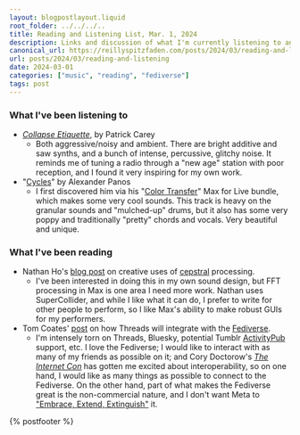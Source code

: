 ```yaml
---
layout: blogpostlayout.liquid
root_folder: ../../../..
title: Reading and Listening List, Mar. 1, 2024
description: Links and discussion of what I'm currently listening to and reading
canonical_url: https://reillyspitzfaden.com/posts/2024/03/reading-and-listening
url: posts/2024/03/reading-and-listening
date: 2024-03-01
categories: ["music", "reading", "fediverse"]
tags: post
---
```


### What I've been listening to

- [*Collapse Etiquette*](https://patrickcarey.bandcamp.com/album/collapse-etiquette), by Patrick Carey
    - Both aggressive/noisy and ambient. There are bright additive and saw synths, and a bunch of intense, percussive, glitchy noise. It reminds me of tuning a radio through a "new age" station with poor reception, and I found it very inspiring for my own work.
- "[Cycles](https://alexanderpanos.bandcamp.com/track/cycles-2)" by Alexander Panos
    - I first discovered him via his "[Color Transfer](https://payhip.com/b/h9l7V)" Max for Live bundle, which makes some very cool sounds. This track is heavy on the granular sounds and "mulched-up" drums, but it also has some very poppy and traditionally "pretty" chords and vocals. Very beautiful and unique.

### What I've been reading

- Nathan Ho's [blog post](https://nathan.ho.name/posts/cepstrum/) on creative uses of [cepstral](https://en.wikipedia.org/wiki/Cepstrum) processing.
    - I've been interested in doing this in my own sound design, but FFT processing in Max is one area I need more work. Nathan uses SuperCollider, and while I like what it can do, I prefer to write for other people to perform, so I like Max's ability to make robust GUIs for my performers.
- Tom Coates' [post](http://plasticbag.org/archives/2024/01/how-threads-will-integrate-with-the-fediverse/) on how Threads will integrate with the [Fediverse](https://en.wikipedia.org/wiki/Fediverse).
    - I'm intensely torn on Threads, Bluesky, potential Tumblr [ActivityPub](https://en.wikipedia.org/wiki/ActivityPub) support, etc. I love the Fediverse; I would like to interact with as many of my friends as possible on it; and Cory Doctorow's [*The Internet Con*](https://www.versobooks.com/products/3035-the-internet-con) has gotten me excited about interoperability, so on one hand, I would like as many things as possible to connect to the Fediverse. On the other hand, part of what makes the Fediverse great is the non-commercial nature, and I don't want Meta to ["Embrace, Extend, Extinguish"](https://en.wikipedia.org/wiki/Embrace,_extend,_and_extinguish) it.

{% postfooter %}
